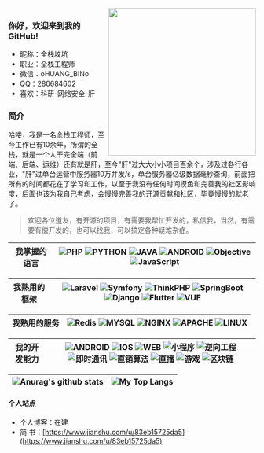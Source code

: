 <img align='right' src='https://wala.link/2022/12/04/f3bc9a6ab1df6efd54f456bba726d359.gif' width='300'>

### 你好，欢迎来到我的GitHub!

- 昵称：全栈坟坑
- 职业：全栈工程师
- 微信：oHUANG_BINo
- QQ：280684602
- 喜欢：科研-网络安全-肝

### 简介
哈喽，我是一名全栈工程师，至今工作已有10余年，所谓的全栈，就是一个人干完全端（前端、后端、运维）还有就是肝，至今"肝"过大大小小项目百余个，涉及过各行各业，"肝"过单台运营中服务器10万并发/s，单台服务器亿级数据毫秒查询，前面把所有的时间都花在了学习和工作，以至于我没有任何时间摸鱼和完善我的社区影响度，后面也该为我自己考虑，会慢慢完善我的开源贡献和社区，毕竟慢慢的就老了。

> 欢迎各位道友，有开源的项目，有需要我帮忙开发的，私信我，当然，有需要有偿开发的，也可以找我，可以搞定各种疑难杂症。

我掌握的语言 | ![PHP](https://img.shields.io/badge/PHP-语言-blue) ![PYTHON](https://img.shields.io/badge/PYTHON-语言-blue) ![JAVA](https://img.shields.io/badge/JAVA-语言-blue) ![ANDROID](https://img.shields.io/badge/ANDROID-语言-blue) ![Objective](https://img.shields.io/badge/Objective-语言-blue) ![JavaScript](https://img.shields.io/badge/JavaScript-语言-blue)|
|-|-|

我熟用的框架 | ![Laravel](https://img.shields.io/badge/Laravel-框架-orange) ![Symfony](https://img.shields.io/badge/Symfony-框架-orange) ![ThinkPHP](https://img.shields.io/badge/ThinkPHP-框架-orange) ![SpringBoot](https://img.shields.io/badge/SpringBoot-框架-orange) ![Django](https://img.shields.io/badge/Django-框架-orange) ![Flutter](https://img.shields.io/badge/Flutter-框架-orange) ![VUE](https://img.shields.io/badge/VUE-框架-orange) |
|-|-|

我熟用的服务 | ![Redis](https://img.shields.io/badge/Redis-数据库-yellow) ![MYSQL](https://img.shields.io/badge/MySQL-数据库-yellow) ![NGINX](https://img.shields.io/badge/NGINX-服务-yellow) ![APACHE](https://img.shields.io/badge/APACHE-服务-yellow) ![LINUX](https://img.shields.io/badge/LINUX-系统-yellow) |
|-|-|

我的开发能力 | ![ANDROID](https://img.shields.io/badge/ANDROID-开发-green) ![IOS](https://img.shields.io/badge/IOS-开发-green) ![WEB](https://img.shields.io/badge/WEB-开发-green) ![小程序](https://img.shields.io/badge/小程序-开发-green) ![逆向工程](https://img.shields.io/badge/逆向工程-开发-green) ![即时通讯](https://img.shields.io/badge/即时通讯-开发-green) ![直销算法](https://img.shields.io/badge/直销算法-开发-green) ![直播](https://img.shields.io/badge/直播-开发-green) ![游戏](https://img.shields.io/badge/游戏-开发-green) ![区块链](https://img.shields.io/badge/区块链-开发-green)|
|-|-|

|![Anurag's github stats](https://github-readme-stats.vercel.app/api?username=fsg-herbie&show_icons=true&locale=en&hide_border=true)|![My Top Langs](https://github-readme-stats.vercel.app/api/top-langs/?username=fsg-herbie&locale=en&hide_border=true&layout=compact)|
|-|-|

#### 个人站点
- 个人博客：在建
- 简   书：[https://www.jianshu.com/u/83eb15725da5](https://www.jianshu.com/u/83eb15725da5)
